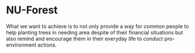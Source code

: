 # NU-Forest
What we want to achieve is to not only provide a way for common people to help planting trees in needing area despite of their financial situations but also remind and encourage them in their everyday life to conduct pro-environment actions.
